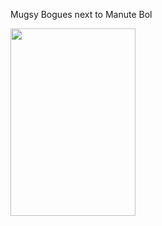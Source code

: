 <html>

<body>
<p>Mugsy Bogues next to Manute Bol</p>
<img src="http://www.sikids.com/sites/default/files/multimedia/photo_gallery/0908/nba.cbk.remember.when.hoops.style/images/manute-bol-muggsy-bogues.jpg" width="200" height="300" center img>
</body>
</html>

